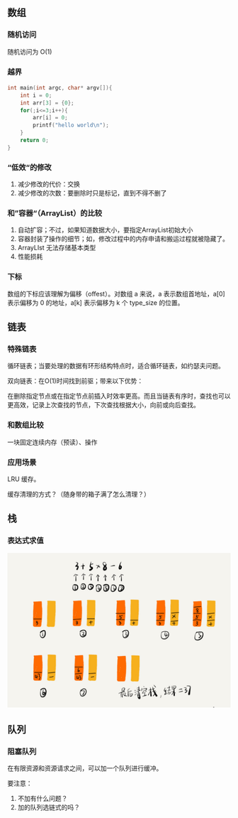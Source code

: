 ## 数组

### 随机访问

随机访问为 O(1)

### 越界

```c
int main(int argc, char* argv[]){
    int i = 0;
    int arr[3] = {0};
    for(;i<=3;i++){
        arr[i] = 0;
        printf("hello world\n");
    }
    return 0;
}
```

### “低效“的修改

1. 减少修改的代价：交换
2. 减少修改的次数：要删除时只是标记，直到不得不删了

### 和”容器“（ArrayList）的比较

1. 自动扩容；不过，如果知道数据大小，要指定ArrayList初始大小
2. 容器封装了操作的细节；如，修改过程中的内存申请和搬运过程就被隐藏了。
3. ArrayLIst 无法存储基本类型
4. 性能损耗

### 下标

数组的下标应该理解为偏移（offest）。对数组 a 来说，a 表示数组首地址，a[0]表示偏移为 0 的地址，a[k] 表示偏移为 k 个 type_size 的位置。

## 链表

### 特殊链表

循环链表；当要处理的数据有环形结构特点时，适合循环链表，如约瑟夫问题。

双向链表：在O(1)时间找到前驱；带来以下优势：

在删除指定节点或在指定节点前插入时效率更高。而且当链表有序时，查找也可以更高效，记录上次查找的节点，下次查找根据大小，向前或向后查找。

### 和数组比较

一块固定连续内存（预读）、操作

### 应用场景

LRU 缓存。

缓存清理的方式？（随身带的箱子满了怎么清理？）

## 栈

### 表达式求值

![](pics/20191212135401.jpg)



## 队列

### 阻塞队列

在有限资源和资源请求之间，可以加一个队列进行缓冲。

要注意：

1. 不加有什么问题？
2. 加的队列选链式的吗？